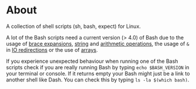 About
=====
A collection of shell scripts (sh, bash, expect) for Linux.

A lot of the Bash scripts need a current version (> 4.0) of Bash due to the usage of [brace expansions](http://www.tldp.org/LDP/abs/html/special-chars.html#BRACEEXPREF), [string](http://www.tldp.org/LDP/abs/html/string-manipulation.html) and [arithmetic operations](http://www.tldp.org/LDP/abs/html/ops.html#AROPS1), the usage of `&` in [IO redirections](http://www.tldp.org/LDP/abs/html/io-redirection.html) or the use of [arrays](http://www.tldp.org/LDP/abs/html/arrays.html).

If you experience unexpected behaviour when running one of the Bash scripts check if you are really running Bash by typing `echo $BASH_VERSION` in your terminal or console. If it returns empty your Bash might just be a link to another shell like Dash. You can check this by typing `ls -la $(which bash)`.


